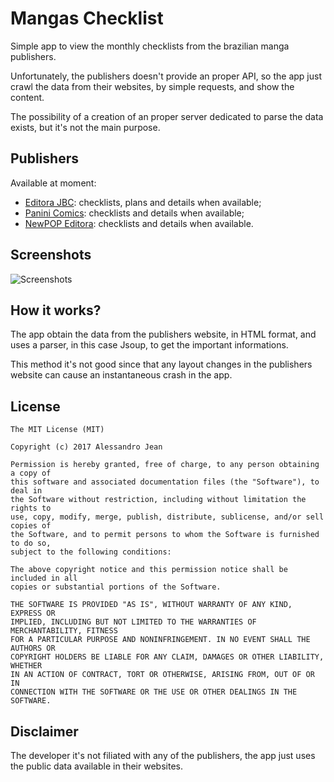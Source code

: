 # Mangas Checklist

Simple app to view the monthly checklists from the brazilian manga publishers.

Unfortunately, the publishers doesn't provide an proper API, 
so the app just crawl the data from their websites, by simple
requests, and show the content.

The possibility of a creation of an proper server dedicated to 
parse the data exists, but it's not the main purpose.

## Publishers

Available at moment:
- [Editora JBC](https://mangasjbc.com.br/): checklists, plans and details when available;
- [Panini Comics](https://loja.panini.com.br/): checklists and details when available;
- [NewPOP Editora](http://www.newpop.com.br): checklists and details when available.

## Screenshots

![Screenshots](https://user-images.githubusercontent.com/14254807/34279885-f135777e-e69a-11e7-9fc2-5b61e71c29b8.png)

## How it works?

The app obtain the data from the publishers website, in HTML format, 
and uses a parser, in this case Jsoup, to get the important informations.
 
This method it's not good since that any layout changes in the publishers
website can cause an instantaneous crash in the app.

## License

    The MIT License (MIT)

    Copyright (c) 2017 Alessandro Jean

    Permission is hereby granted, free of charge, to any person obtaining a copy of
    this software and associated documentation files (the "Software"), to deal in
    the Software without restriction, including without limitation the rights to
    use, copy, modify, merge, publish, distribute, sublicense, and/or sell copies of
    the Software, and to permit persons to whom the Software is furnished to do so,
    subject to the following conditions:
    
    The above copyright notice and this permission notice shall be included in all
    copies or substantial portions of the Software.

    THE SOFTWARE IS PROVIDED "AS IS", WITHOUT WARRANTY OF ANY KIND, EXPRESS OR
    IMPLIED, INCLUDING BUT NOT LIMITED TO THE WARRANTIES OF MERCHANTABILITY, FITNESS
    FOR A PARTICULAR PURPOSE AND NONINFRINGEMENT. IN NO EVENT SHALL THE AUTHORS OR
    COPYRIGHT HOLDERS BE LIABLE FOR ANY CLAIM, DAMAGES OR OTHER LIABILITY, WHETHER
    IN AN ACTION OF CONTRACT, TORT OR OTHERWISE, ARISING FROM, OUT OF OR IN
    CONNECTION WITH THE SOFTWARE OR THE USE OR OTHER DEALINGS IN THE SOFTWARE.
    
## Disclaimer

The developer it's not filiated with any of the publishers, the app just uses
the public data available in their websites.